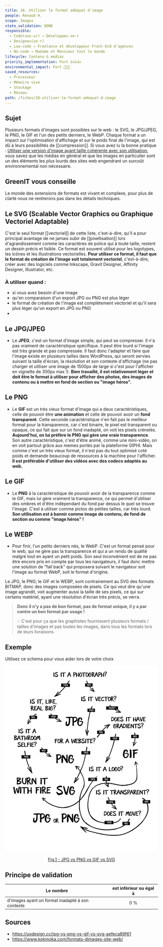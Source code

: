 ```yaml
---
title: 28. Utiliser le format adéquat d'image
people: Renaud H.
scope: Images
state_validation: DONE
responsible:
  - Code(use·ur) → Développeu·se·r
  - Designeu(se·r)
  - Low-code → Freelance et développeur Front-End d'agences
  - No-code → Madame et Monsieur tout le monde
lifecycle: Contenu & médias
priority_implementation: Fort 👍👍👍
environmental_impact: Fort 🌱🌱🌱
saved_resources:
  - Processeur
  - Mémoire vive
  - Stockage
  - Réseau
path: /fiches/28-utiliser-le-format-adequat-d-image
---
```


## Sujet

Plusieurs formats d'images sont possibles sur le web : le SVG, le JPG/JPEG, le PNG, le GIF et l'un des petits derniers, le WebP. Chaque format a un impact sur l'optimisation d'affichage et sur le poids final de l'image, qui est dû à leurs possibilités de [[compression]]. Si vous avez lu la bonne pratique : [Utiliser une version d'image ayant taille cohérente avec son utilisation](/fiches/22-utiliser-une-version-image-ayant-taille-coherente-avec-son-utilisation), vous savez que les médias en général et que les images en particulier sont un des éléments les plus lourds des sites web engendrant un surcoût environnemental non nécessaire.

## GreenIT vous conseille

Le monde des extensions de formats est vivant et complexe, pour plus de clarté nous ne rentrerons pas dans les détails techniques.

## Le SVG (Scalable Vector Graphics ou Graphique Vectoriel Adaptable)
C'est le seul format [[vectoriel]] de cette liste, c'est-à-dire, qu'il a pour principal avantage de ne jamais subir de [[pixellisation]] lors d'agrandissement comme les caractères de police qui à toute taille, restent un dessin précis et lisible. Ce format est souvent utilisé pour les logotypes, les icônes et les illustrations vectorielles. **Pour utiliser ce format, il faut que le format de création de l'image soit totalement vectoriel**, c'est-à-dire, créer avec des logiciels comme Inkscape, Gravit Designer, Affinity Designer, Illustrator, etc.

### À utiliser quand :
- si vous avez besoin d'une image 
- qu'en comparaison d'un export JPG ou PNG est plus léger
- le format de création de l'image est complétement vectoriel et qu'il sera plus léger qu'un export en JPG ou PNG
- 


## Le JPG/JPEG
- Le **JPEG**, c'est un format d'image simple, qui peut se compresser. Il n'a pas vraiment de caractéristique spécifique. Il peut être lourd si l'image est très grande et pas compressée. Il faut donc l'adapter et faire que l'image existe en plusieurs tailles dans WordPress, qui seront servies suivant la taille d'écran, la résolution et son contexte d'affichage (ne pas charger et utiliser une image de 1500px de large si c'est pour l'afficher en vignette de 300px max !). **Bien travaillé, il est relativement léger et doit être le format à utiliser pour afficher des photos, des images de contenu ou à mettre en fond de section ou "image héros".**

## Le PNG
- Le **GIF** est un très vieux format d'image qui a deux caractéristiques, celle de pouvoir être **une animation** et celle de pouvoir avoir un **fond transparent**. Cette seconde caractéristique n'en fait pas le meilleur format pour la transparence, car c'est binaire, le pixel est transparent ou opaque, ce qui fait que sur un fond inadapté, on voit les pixels crénelés. **Aujourd'hui, on lui préfère le PNG qui gère une vraie transparence**. Son autre caractéristique, c'est d'être animé, comme une mini-vidéo, on en voit partout grâce aux memes portés par la plateforme GIPHI. Mais comme c'est un très vieux format, il n'est pas du tout optimisé coté poids et demande beaucoup de ressources à la machine pour l'afficher. **Il est préférable d'utiliser des vidéos avec des codecs adaptés au web.**

## Le GIF
- Le **PNG** à la caractéristique de pouvoir avoir de la transparence comme le GIF, mais lui gère vraiment la transparence, ce qui permet d'utiliser des ombres et d'être indépendant du fond par dessus le quel se trouve l'image. C'est à utiliser comme pictos de petites tailles, car très lourd. **Son utilisation est à bannir comme image de contenu, de fond de section ou comme "image héros" !**

## Le WEBP
- Pour finir, l'un petits derniers nés, le WebP. C'est un format pensé pour le web, qui ne gère pas la transparence et qui a un rendu de qualité malgré tout en ayant un petit poids. Son seul inconvénient est de ne pas être encore pris en compte par tous les navigateurs, il faut donc mettre une solution de "fall back" qui proposera suivant le navigateur soit l'image au format WebP, soit le format d'origine.

Le JPG, le PNG; le GIF et le WEBP, sont contrairement au SVG des formats BITMAP, donc des images composées de pixels. Ce qui veut dire qu'une image agrandit, voit augmenter aussi la taille de ses pixels, ce qui sur certains matériel, ayant une résolution d'écran très précis, se verra.

> **Donc il n'y a pas de bon format, pas de format unique, il y a par contre un bon format par usage !**
>
> 💡 C'est pour ça que les graphistes fournissent plusieurs formats / tailles d'images et pas toutes les images, dans tous les formats lors de leurs livraisons.

## Exemple

Utilisez ce schema pour vous aider lors de votre choix

<p align="center">

![image2.png](medias_28/image2.png)

</p>
<p align="center">
<a href="https://uxdesign.cc/jpg-vs-png-vs-gif-vs-svg-aefeca89f61" target="_blank">Fig.1 - JPG vs PNG vs GIF vs SVG</a>
</p>

## Principe de validation

| Le nombre                                  | est inférieur ou égal à |
| ----------------------------------------------- | :---------------------: |
| d'images ayant un format inadapté à son contexte |           0 %           |

## Sources

- <https://uxdesign.cc/jpg-vs-png-vs-gif-vs-svg-aefeca89f61>
- <https://www.kokmoka.com/formats-dimages-site-web/>
